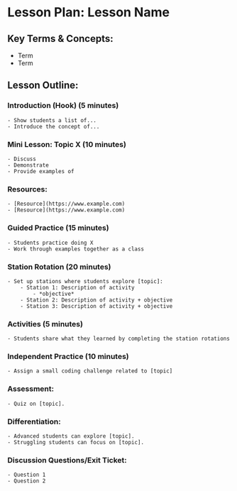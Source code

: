 
# Lesson Plan: Lesson Name

## Key Terms & Concepts:
- Term
- Term

## Lesson Outline:

### Introduction (Hook) (5 minutes)
    - Show students a list of...
    - Introduce the concept of...
### Mini Lesson: Topic X (10 minutes)
    - Discuss 
    - Demonstrate 
    - Provide examples of
### Resources:
    - [Resource](https://www.example.com)
    - [Resource](https://www.example.com)
### Guided Practice (15 minutes)
    - Students practice doing X
    - Work through examples together as a class
### Station Rotation (20 minutes)
    - Set up stations where students explore [topic]:
        - Station 1: Description of activity
            - *objective*
        - Station 2: Description of activity + objective
        - Station 3: Description of activity + objective
### Activities (5 minutes)
    - Students share what they learned by completing the station rotations
### Independent Practice (10 minutes)
    - Assign a small coding challenge related to [topic]
### Assessment:
    - Quiz on [topic].
### Differentiation:
    - Advanced students can explore [topic].
    - Struggling students can focus on [topic].
### Discussion Questions/Exit Ticket:
    - Question 1
    - Question 2
